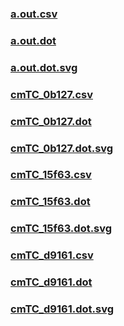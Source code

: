 ### [a.out.csv](a.out.csv)
### [a.out.dot](a.out.dot)
### [a.out.dot.svg](a.out.dot.svg)
### [cmTC_0b127.csv](cmTC_0b127.csv)
### [cmTC_0b127.dot](cmTC_0b127.dot)
### [cmTC_0b127.dot.svg](cmTC_0b127.dot.svg)
### [cmTC_15f63.csv](cmTC_15f63.csv)
### [cmTC_15f63.dot](cmTC_15f63.dot)
### [cmTC_15f63.dot.svg](cmTC_15f63.dot.svg)
### [cmTC_d9161.csv](cmTC_d9161.csv)
### [cmTC_d9161.dot](cmTC_d9161.dot)
### [cmTC_d9161.dot.svg](cmTC_d9161.dot.svg)
